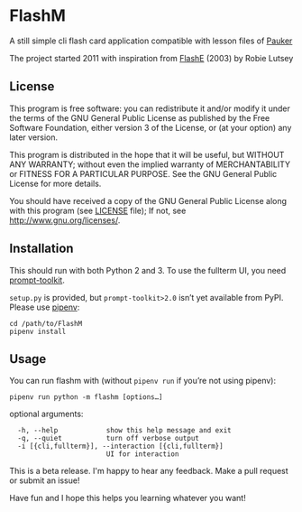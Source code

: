 # FlashM

A still simple cli flash card application 
compatible with lesson files of [Pauker](http://pauker.sourceforge.net)

The project started 2011 with inspiration from
[FlashE](https://sourceforge.net/projects/flashe/)
(2003) by Robie Lutsey

## License

This program is free software: you can redistribute it and/or
modify it under the terms of the GNU General Public License
as published by the Free Software Foundation, either version 3
of the License, or (at your option) any later version.

This program is distributed in the hope that it will be useful,
but WITHOUT ANY WARRANTY; without even the implied warranty of
MERCHANTABILITY or FITNESS FOR A PARTICULAR PURPOSE.  See the
GNU General Public License for more details.

You should have received a copy of the GNU General Public License
along with this program (see [LICENSE](LICENSE) file);
If not, see <http://www.gnu.org/licenses/>.

## Installation

This should run with both Python 2 and 3. To use the fullterm UI, you
need
[prompt-toolkit](https://github.com/jonathanslenders/python-prompt-toolkit).

`setup.py` is provided, but `prompt-toolkit>2.0` isn’t yet available
from PyPI.
Please use [pipenv](https://docs.pipenv.org/):

```
cd /path/to/FlashM
pipenv install
```

## Usage

You can run flashm with (without `pipenv run` if you’re not using
pipenv):

```
pipenv run python -m flashm [options…]
```

optional arguments:              

```
  -h, --help            show this help message and exit            
  -q, --quiet           turn off verbose output                    
  -i [{cli,fullterm}], --interaction [{cli,fullterm}]              
                        UI for interaction
```

This is a beta release.
I'm happy to hear any feedback. Make a pull request or submit an issue!

Have fun and I hope this helps you learning whatever you want!
